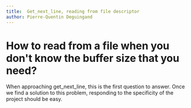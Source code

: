 ```yaml
---
title:  Get_next_line, reading from file descriptor
author: Pierre-Quentin Deguingand 
---
```

# How to read from a file when you don't know the buffer size that you need?
When approaching get_next_line, this is the first question to answer. Once we find a solution to this problem, responding to the specificity of the project should be easy.
